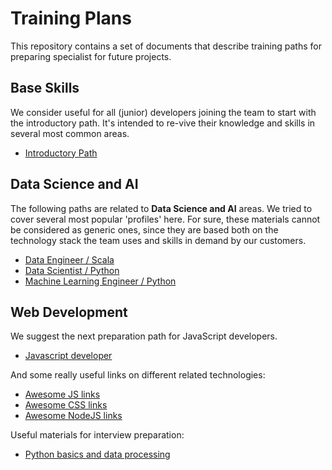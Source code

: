 # Training Plans

This repository contains a set of documents that describe training paths for preparing specialist for future projects.

## Base Skills
We consider useful for all (junior) developers joining the team to start with the introductory path. It's intended to re-vive their knowledge and skills in several most common areas.
* [Introductory Path](introductory.md)

## Data Science and AI
The following paths are related to **Data Science and AI** areas. We tried to cover several most popular 'profiles' here. For sure, these materials cannot be considered as generic ones, since they are based both on the technology stack the team uses and skills in demand by our customers.
* [Data Engineer / Scala](de-scala.md)
* [Data Scientist / Python](ds-python.md)
* [Machine Learning Engineer / Python](mle-python.md)

## Web Development
We suggest the next preparation path for JavaScript developers.
* [Javascript developer](js.md)

And some really useful links on different related technologies:
* [Awesome JS links](awesome-js.md)
* [Awesome CSS links](awesome-css.md)
* [Awesome NodeJS links](awesome-nodejs.md)

Useful materials for interview preparation:
* [Python basics and data processing](python-interview.md)
